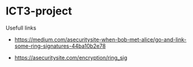 # ICT3-project

Usefull links

- https://medium.com/asecuritysite-when-bob-met-alice/go-and-link-some-ring-signatures-44ba10b2e78

- https://asecuritysite.com/encryption/ring_sig
